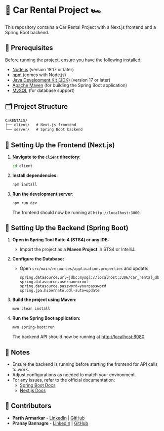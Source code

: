 # 🚗 Car Rental Project 🏎️

This repository contains a Car Rental Project with a Next.js frontend and a Spring Boot backend.

## 📝 Prerequisites
Before running the project, ensure you have the following installed:

* [Node.js](https://nodejs.org/) (version 18.17 or later)
* [npm](https://www.npmjs.com/) (comes with Node.js)
* [Java Development Kit (JDK)](https://www.oracle.com/java/technologies/javase-jdk17-downloads.html) (version 17 or later)
* [Apache Maven](https://maven.apache.org/) (for building the Spring Boot application)
* [MySQL](https://dev.mysql.com/downloads/) (for database support)

## 🗂️ Project Structure
```markdown
CaRENTALS/
├── client/   # Next.js frontend
└── server/   # Spring Boot backend
```

## 🚀 Setting Up the Frontend (Next.js)

1. **Navigate to the `client` directory:**
   ```bash
   cd client
   ```

2. **Install dependencies:**
   ```bash
   npm install
   ```

3. **Run the development server:**
   ```bash
   npm run dev
   ```
   The frontend should now be running at `http://localhost:3000`.

## 🚀 Setting Up the Backend (Spring Boot)

1. **Open in Spring Tool Suite 4 (STS4) or any IDE:**
   - Import the project as a **Maven Project** in STS4 or IntelliJ.

2. **Configure the Database:**
   - Open `src/main/resources/application.properties` and update:
     ```properties
     spring.datasource.url=jdbc:mysql://localhost:3306/car_rental_db
     spring.datasource.username=root
     spring.datasource.password=yourpassword
     spring.jpa.hibernate.ddl-auto=update
     ```

3. **Build the project using Maven:**
   ```bash
   mvn clean install
   ```

4. **Run the Spring Boot application:**
   ```bash
   mvn spring-boot:run
   ```
   The backend API should now be running at [http://localhost:8080](http://localhost:8080).

## 📝 Notes
- Ensure the backend is running before starting the frontend for API calls to work.
- Adjust configurations as needed to match your environment.
- For any issues, refer to the official documentation:
  - [Spring Boot Docs](https://docs.spring.io/spring-boot/docs/current/reference/html/getting-started.html)
  - [Next.js Docs](https://nextjs.org/docs/getting-started)

## 👥 Contributors

- **Parth Armarkar** - [LinkedIn](http://www.linkedin.com/in/parth-armarkar-052551289) | [GitHub](https://github.com/Parth-GECA-IT)
- **Pranay Bannagre** - [LinkedIn](https://in.linkedin.com/in/pranay-bannagare-b69b76260) | [GitHub](https://github.com)